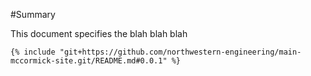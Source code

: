 \#Summary

This document specifies the blah blah blah

```
{% include "git+https://github.com/northwestern-engineering/main-mccormick-site.git/README.md#0.0.1" %}
```



